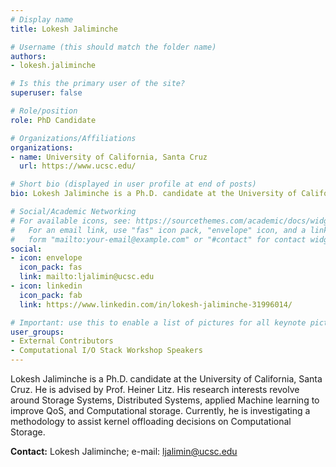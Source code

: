 ```yaml
---
# Display name
title: Lokesh Jaliminche

# Username (this should match the folder name)
authors:
- lokesh.jaliminche

# Is this the primary user of the site?
superuser: false

# Role/position
role: PhD Candidate

# Organizations/Affiliations
organizations: 
- name: University of California, Santa Cruz
  url: https://www.ucsc.edu/

# Short bio (displayed in user profile at end of posts)
bio: Lokesh Jaliminche is a Ph.D. candidate at the University of California, Santa Cruz. He is advised by Prof. Heiner Litz. His research interests revolve around Storage Systems, Distributed Systems, applied Machine learning to improve QoS, and Computational storage. Currently, he is investigating a methodology to assist kernel offloading decisions on Computational Storage. 

# Social/Academic Networking
# For available icons, see: https://sourcethemes.com/academic/docs/widgets/#icons
#   For an email link, use "fas" icon pack, "envelope" icon, and a link in the
#   form "mailto:your-email@example.com" or "#contact" for contact widget.
social:
- icon: envelope
  icon_pack: fas
  link: mailto:ljalimin@ucsc.edu
- icon: linkedin
  icon_pack: fab
  link: https://www.linkedin.com/in/lokesh-jaliminche-31996014/

# Important: use this to enable a list of pictures for all keynote pictures on the keynote speaker page.
user_groups:
- External Contributors
- Computational I/O Stack Workshop Speakers
---
```

Lokesh Jaliminche is a Ph.D. candidate at the University of California, Santa Cruz. He is advised by Prof. Heiner Litz. His research interests revolve around Storage Systems, Distributed Systems, applied Machine learning to improve QoS, and Computational storage. Currently, he is investigating a methodology to assist kernel offloading decisions on Computational Storage. 

**Contact:** Lokesh Jaliminche; e-mail: ljalimin@ucsc.edu
